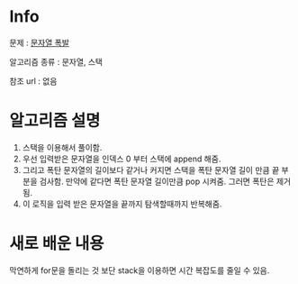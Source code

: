 # Info

문제 : [문자열 폭발](https://www.acmicpc.net/problem/9935)

알고리즘 종류 : 문자열, 스택

참조 url : 없음

# 알고리즘 설명
1. 스택을 이용해서 풀이함.</br> 
2. 우선 입력받은 문자열을 인덱스 0 부터 스택에 append 해줌.</br>
3. 그리고 폭탄 문자열의 길이보다 같거나 커지면 스택을 폭탄 문자열 길이 만큼 끝 부분을 검사함. 만약에 같다면 폭탄 문자열 길이만큼 pop 시켜줌. 그러면 폭탄은 제거됨. 
4. 이 로직을 입력 받은 문자열을 끝까지 탐색할때까지 반복해줌.

# 새로 배운 내용
막연하게 for문을 돌리는 것 보단 stack을 이용하면 시간 복잡도를 줄일 수 있음.